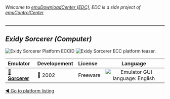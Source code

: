 ###### Welcome to [emuDownloadCenter (EDC)](https://github.com/PhoenixInteractiveNL/emuDownloadCenter/wiki/), EDC is a side project of [emuControlCenter](https://github.com/PhoenixInteractiveNL/emuControlCenter/wiki/)
***
## _Exidy Sorcerer (Computer)_
![](https://raw.githubusercontent.com/wiki/PhoenixInteractiveNL/emuDownloadCenter/images_platform/ecc_sorcerer_cell.png "Exidy Sorcerer Platform ECCID")
![](https://raw.githubusercontent.com/wiki/PhoenixInteractiveNL/emuDownloadCenter/images_platform/ecc_sorcerer_teaser.png "Exidy Sorcerer ECC platform teaser.")

| Emulator | Developement | License | Language |
|:---------|:-------------|:--------|:--------:|
| [:file_folder: **Sorcerer**](https://github.com/PhoenixInteractiveNL/emuDownloadCenter/wiki/Emulator-sorcerer#menu) | :red_circle: 2002 | Freeware | ![](https://raw.githubusercontent.com/wiki/PhoenixInteractiveNL/emuDownloadCenter/images_flags/icon_flag_EN_24.png "Emulator GUI language: English") |

[:arrow_backward: Go to platform listing](https://github.com/PhoenixInteractiveNL/emuDownloadCenter/wiki/EDC-Platform-List)

